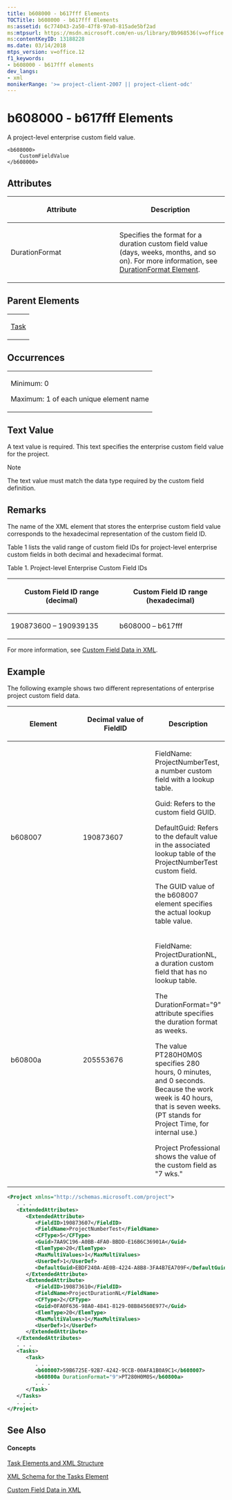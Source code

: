 ```yaml
---
title: b608000 - b617fff Elements
TOCTitle: b608000 - b617fff Elements
ms:assetid: 6c774043-2a50-47f8-97a0-815ade5bf2ad
ms:mtpsurl: https://msdn.microsoft.com/en-us/library/Bb968536(v=office.12)
ms:contentKeyID: 13188228
ms.date: 03/14/2018
mtps_version: v=office.12
f1_keywords:
- b608000 - b617fff elements
dev_langs:
- xml
monikerRange: '>= project-client-2007 || project-client-odc'
---
```


# b608000 - b617fff Elements




A project-level enterprise custom field value.

    <b608000>
        CustomFieldValue
    </b608000>

## Attributes

<table>
<colgroup>
<col style="width: 50%" />
<col style="width: 50%" />
</colgroup>
<thead>
<tr class="header">
<th><p>Attribute</p></th>
<th><p>Description</p></th>
</tr>
</thead>
<tbody>
<tr class="odd">
<td><p>DurationFormat</p></td>
<td><p>Specifies the format for a duration custom field value (days, weeks, months, and so on). For more information, see <a href="durationformat-element.md">DurationFormat Element</a>.</p></td>
</tr>
</tbody>
</table>

## Parent Elements

<table>
<colgroup>
<col style="width: 100%" />
</colgroup>
<tbody>
<tr class="odd">
<td><p><a href="task-element.md">Task</a></p></td>
</tr>
</tbody>
</table>

## Occurrences

<table>
<colgroup>
<col style="width: 100%" />
</colgroup>
<tbody>
<tr class="odd">
<td><p>Minimum: 0</p>
<p>Maximum: 1 of each unique element name</p></td>
</tr>
</tbody>
</table>

## Text Value

A text value is required. This text specifies the enterprise custom field value for the project.


> [!NOTE]
> The text value must match the data type required by the custom field definition.


## Remarks

The name of the XML element that stores the enterprise custom field value corresponds to the hexadecimal representation of the custom field ID.

Table 1 lists the valid range of custom field IDs for project-level enterprise custom fields in both decimal and hexadecimal format.

Table 1. Project-level Enterprise Custom Field IDs

<table>
<colgroup>
<col style="width: 50%" />
<col style="width: 50%" />
</colgroup>
<thead>
<tr class="header">
<th><p>Custom Field ID range (decimal)</p></th>
<th><p>Custom Field ID range (hexadecimal)</p></th>
</tr>
</thead>
<tbody>
<tr class="odd">
<td><p>190873600 – 190939135</p></td>
<td><p>b608000 – b617fff</p></td>
</tr>
</tbody>
</table>

For more information, see [Custom Field Data in XML](custom-field-data-in-xml.md).

## Example

The following example shows two different representations of enterprise project custom field data.

<table>
<colgroup>
<col style="width: 33%" />
<col style="width: 33%" />
<col style="width: 33%" />
</colgroup>
<thead>
<tr class="header">
<th><p><strong>Element</strong></p></th>
<th><p><strong>Decimal value of FieldID</strong></p></th>
<th><p><strong>Description</strong></p></th>
</tr>
</thead>
<tbody>
<tr class="odd">
<td><p>b608007</p></td>
<td><p>190873607</p></td>
<td><p>FieldName: ProjectNumberTest, a number custom field with a lookup table.</p>
<p>Guid: Refers to the custom field GUID.</p>
<p>DefaultGuid: Refers to the default value in the associated lookup table of the ProjectNumberTest custom field.</p>
<p>The GUID value of the b608007 element specifies the actual lookup table value.</p></td>
</tr>
<tr class="even">
<td><p>b60800a</p></td>
<td><p>205553676</p></td>
<td><p>FieldName: ProjectDurationNL, a duration custom field that has no lookup table.</p>
<p>The DurationFormat=&quot;9&quot; attribute specifies the duration format as weeks.</p>
<p>The value PT280H0M0S specifies 280 hours, 0 minutes, and 0 seconds. Because the work week is 40 hours, that is seven weeks. (PT stands for Project Time, for internal use.)</p>
<p>Project Professional shows the value of the custom field as &quot;7 wks.&quot;</p></td>
</tr>
</tbody>
</table>

``` xml
<Project xmlns="http://schemas.microsoft.com/project">
   . . .
   <ExtendedAttributes>
      <ExtendedAttribute>
         <FieldID>190873607</FieldID>
         <FieldName>ProjectNumberTest</FieldName>
         <CFType>5</CFType>
         <Guid>7AA9C196-A0BB-4FA0-BBDD-E16B6C36901A</Guid>
         <ElemType>20</ElemType>
         <MaxMultiValues>1</MaxMultiValues>
         <UserDef>1</UserDef>
         <DefaultGuid>EBDF240A-AE0B-4224-A8B8-3FA4B7EA709F</DefaultGuid>
      </ExtendedAttribute>
      <ExtendedAttribute>
         <FieldID>190873610</FieldID>
         <FieldName>ProjectDurationNL</FieldName>
         <CFType>2</CFType>
         <Guid>0FA0F636-98A0-4841-8129-08B84560E977</Guid>
         <ElemType>20</ElemType>
         <MaxMultiValues>1</MaxMultiValues>
         <UserDef>1</UserDef>
      </ExtendedAttribute>
   </ExtendedAttributes>
   . . .
   <Tasks>
      <Task>
         . . .
         <b608007>59B6725E-92B7-4242-9CCB-00AFA1B0A9C1</b608007>
         <b60800a DurationFormat="9">PT280H0M0S</b60800a>
         . . .
      </Task>
   </Tasks>
   . . .
</Project>
```

## See Also

#### Concepts

[Task Elements and XML Structure](task-elements-and-xml-structure.md)

[XML Schema for the Tasks Element](xml-schema-for-the-tasks-element.md)

[Custom Field Data in XML](custom-field-data-in-xml.md)


